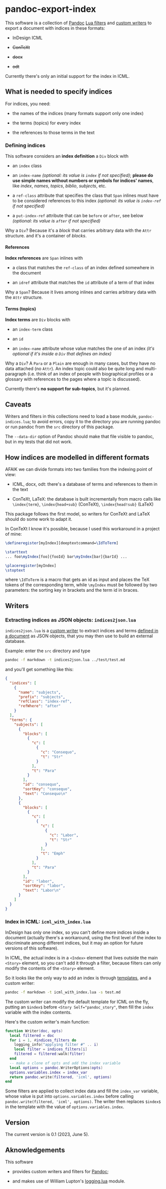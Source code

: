 # pandoc-export-index

This software is a collection of [Pandoc](https://pandoc.org) 
[Lua filters](https://pandoc.org/lua-filters.html)
and [custom writers](https://pandoc.org/custom-writers.html)
to export a document with indices in these formats:

- InDesign ICML

- ~~ConTeXt~~

- ~~docx~~

- ~~odt~~

Currently there's only an initial support for the index in ICML.

## What is needed to specify indices

For indices, you need:

- the names of the indices (many formats support only one index)

- the terms (topics) for every index
 
- the references to those terms in the text

### Defining indices

This software considers an __index definition__ a `Div` block with

- an `index` class

- an `index-name` _(optional: its value is `index` if not specified)_;
  __please do use simple names without numbers or symbols for indices' names__,
  like _index_, _names_, _topics_, _biblio_, _subjects_, etc.

- a `ref-class` attribute that specifies the class that `Span` inlines must have
  to be considered references to this index
  _(optional: its value is `index-ref` if not specified)_

- a `put-index-ref` attribute that can be `before` or `after`, see below
  _(optional: its value is `after` if not specified)_

Why a `Div`? Because it's a _block_ that carries arbitrary data with the `Attr` structure.
and it's a container of _blocks_.

#### References

__Index references__ are `Span` inlines with

- a class that matches the `ref-class` of an index defined somewhere in the document

- an `idref` attribute that matches the `id` attribute of a term of that index

Why a `Span`? Because it lives among inlines and carries arbitrary data with the `Attr` structure.

#### Terms (topics)

__Index terms__ are `Div` blocks with

- an `index-term` class

- an `id`

- an `index-name` attribute whose value matches the one of an index
  _(it's optional if it's inside a `Div` that defines an index)_

Why a `Div`? A `Para` or a `Plain` are enough in many cases, but they have no data attached
(no `Attr`). An index topic could also be quite long and multi-paragraph (i.e. think of
an index of people with biographical profiles or a glossary with references to the pages
where a topic is discussed).

Currently there's __no support for sub-topics__, but it's planned.

## Caveats

Writers and filters in this collections need to load a base module, `pandoc-indices.lua`;
to avoid errors, copy it to the directory you are running pandoc or run pandoc from
the `src` directory of this package.

The `--data-dir` option of Pandoc should make that file visible to pandoc, but in
my tests that did not work.

## How indices are modelled in different formats

AFAIK we can divide formats into two families from the indexing point of view:

- ICML, docx, odt: there's a database of terms and references to them in the text

- ConTeXt, LaTeX: the database is built incrementally from macro calls like `\index{term}`,
                  `\index{head+sub}` (ConTeXt), `\index{head!sub}` (LaTeX)

This package follows the first model, so writers for ConTeXt and LaTeX should do some work
to adapt it.

In ConTeXt I know it's possible, because I used this workaround in a project of mine:

```tex
\defineregister[myIndex][deeptextcommand=\IdToTerm]

\starttext
... foo\myIndex[foo]{fooId} bar\myIndex[bar]{barId} ...

\placeregister[myIndex]
\stoptext
```

where `\IdToTerm` is a macro that gets an id as input and places the TeX tokens of the
corresponding term, while `\myIndex` must be followed by two parameters: the sorting key
in brackets and the term id in braces.

## Writers

### Extracting indices as JSON objects: `indices2json.lua`

`indices2json.lua` is a [custom writer](https://pandoc.org/custom-writers.html) to extract
indices and terms [defined in a document](#defining-indices) as JSON objects, that you may
then use to build an external database.

Example: enter the `src` directory and type

```sh
pandoc -f markdown -t indices2json.lua ../test/test.md
```

and you'll get something like this:

```json
{
  "indices": [
    {
      "name": "subjects",
      "prefix": "subjects",
      "refClass": "index-ref",
      "refWhere": "after"
    }
  ],
  "terms": {
    "subjects": [
      {
        "blocks": [
          {
            "c": [
              {
                "c": "Consequo",
                "t": "Str"
              }
            ],
            "t": "Para"
          }
        ],
        "id": "consequo",
        "sortKey": "consequo",
        "text": "Consequo\n"
      },
      {
        "blocks": [
          {
            "c": [
              {
                "c": [
                  {
                    "c": "Labor",
                    "t": "Str"
                  }
                ],
                "t": "Emph"
              }
            ],
            "t": "Para"
          }
        ],
        "id": "labor",
        "sortKey": "labor",
        "text": "Labor\n"
      }
    ]
  }
}
```

### Index in ICML: `icml_with_index.lua`

InDesign has only one index, so you can't define more indices inside a document
(actually there's a workaround, using the first level of the index to discriminate
among different indices, but it may an option for future versions of this software).

In ICML, the actual index is in a `<Index>` element that lives outside the main `<Story>`
element, so you can't add it through a filter, because filters can only modify the
contents of the `<Story>` element.

So it looks like the only way to add an index is through [templates](https://pandoc.org/MANUAL.html#templates),
and a custom writer:

```sh
pandoc -f markdown -t icml_with_index.lua -s test.md
```

The custom writer can modify the default template for ICML on the fly, putting an `$index$` before
`<Story Self="pandoc_story"`, then fill the `index` variable with the index contents.

Here's the custom writer's main function:

```lua
function Writer(doc, opts)
  local filtered = doc
  for i = 1, #indices_filters do
    logging_info("applying filter #" .. i)
    local filter = indices_filters[i]
    filtered = filtered:walk(filter)
  end
  -- make a clone of opts and add the index variable
  local options = pandoc.WriterOptions(opts)
  options.variables.index = index_var
  return pandoc.write(filtered, 'icml', options)
end
```

Some filters are applied to collect index data and fill the `index_var` variable, whose value is put
into `options.variables.index` before calling `pandoc.write(filtered, 'icml', options)`.
The writer then replaces `$index$` in the template with the value of `options.variables.index`.

## Version

The current version is 0.1 (2023, June 5).

## Aknowledgements

This software

- provides custom writers and filters for [Pandoc](https://pandoc.org);

- and makes use of William Lupton's [logging.lua](https://github.com/pandoc-ext/logging) module.